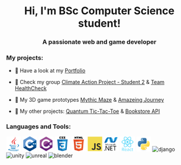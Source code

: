 <h1 align="center">Hi, I'm BSc Computer Science student!</h1>
<h3 align="center">A passionate web and game developer</h3>

<h3 align="left">My projects:</h3>

- 🎯 Have a look at my [Portfolio](https://frajdzia.github.io/portfolio)

- 🎯 Check my group [Climate Action Project - Student 2](https://frajdzia.github.io/Climate_Action_Website/home.html) & [Team HealthCheck](https://github.com/frajdzia/HealthCheck)

- 🎯 My 3D game prototypes [Mythic Maze](https://github.com/frajdzia/MythicMaze) & [Amazeing Journey](https://github.com/frajdzia/Amazeing_Journey)

- 🎯 My other projects: [Quantum Tic-Tac-Toe](https://frajdzia.github.io/QTTT/) & [Bookstore API](https://github.com/frajdzia/Bookstore-API)

<h3 align="left">Languages and Tools:</h3>
<p align="left">
  <img src="https://raw.githubusercontent.com/devicons/devicon/master/icons/java/java-original.svg" alt="java" width="40" height="40"/>
  <img src="https://raw.githubusercontent.com/devicons/devicon/master/icons/cplusplus/cplusplus-original.svg" alt="cplusplus" width="40" height="40"/>
  <img src="https://raw.githubusercontent.com/devicons/devicon/master/icons/csharp/csharp-original.svg" alt="csharp" width="40" height="40"/>
  <img src="https://raw.githubusercontent.com/devicons/devicon/master/icons/css3/css3-original-wordmark.svg" alt="css3" width="40" height="40"/>
  <img src="https://raw.githubusercontent.com/devicons/devicon/master/icons/html5/html5-original-wordmark.svg" alt="html5" width="40" height="40"/>
  <img src="https://raw.githubusercontent.com/devicons/devicon/master/icons/javascript/javascript-original.svg" alt="javascript" width="40" height="40"/>
  <img src="https://raw.githubusercontent.com/devicons/devicon/master/icons/dot-net/dot-net-original-wordmark.svg" alt="dotnet" width="40" height="40"/>
  <img src="https://raw.githubusercontent.com/devicons/devicon/master/icons/react/react-original-wordmark.svg" alt="react" width="40" height="40"/>
  <img src="https://raw.githubusercontent.com/devicons/devicon/master/icons/python/python-original.svg" alt="python" width="40" height="40"/>
  <img src="https://cdn.jsdelivr.net/gh/devicons/devicon@latest/icons/django/django-plain.svg" alt="django" width="40" height="40"/>
  <img src="https://www.vectorlogo.zone/logos/unity3d/unity3d-icon.svg" alt="unity" width="40" height="40"/>
  <img src="https://raw.githubusercontent.com/kenangundogan/fontisto/036b7eca71aab1bef8e6a0518f7329f13ed62f6b/icons/svg/brand/unreal-engine.svg" alt="unreal" width="40" height="40"/>
  <img src="https://download.blender.org/branding/community/blender_community_badge_white.svg" alt="blender" width="40" height="40"/></p>
